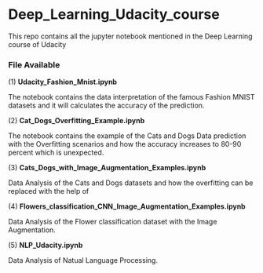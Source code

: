 # Deep_Learning_Udacity_course
This repo contains all the jupyter notebook mentioned in the Deep Learning course of Udacity

### File Available

(1) **Udacity_Fashion_Mnist.ipynb**

   The notebook contains the data interpretation of the famous Fashion MNIST datasets and it will calculates the accuracy of the prediction.
    
(2) **Cat_Dogs_Overfitting_Example.ipynb**

   The notebook contains the example of the Cats and Dogs Data prediction with the Overfitting scenarios and how the accuracy increases to 80-90 percent which is unexpected.
    
    
(3) **Cats_Dogs_with_Image_Augmentation_Examples.ipynb**

   Data Analysis of the Cats and Dogs datasets and how the overfitting can be replaced with the help of 
   
   
(4) **Flowers_classification_CNN_Image_Augmentation_Examples.ipynb**

   Data Analysis of the Flower classification dataset with the Image Augmentation.
      
   
(5) **NLP_Udacity.ipynb**

   Data Analysis of Natual Language Processing.
    
 
            
 
